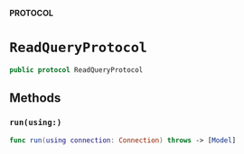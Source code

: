 **PROTOCOL**

# `ReadQueryProtocol`

```swift
public protocol ReadQueryProtocol
```

## Methods
### `run(using:)`

```swift
func run(using connection: Connection) throws -> [Model]
```
